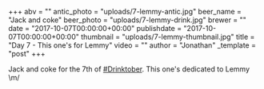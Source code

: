 +++
abv = ""
antic_photo = "uploads/7-lemmy-antic.jpg"
beer_name = "Jack and coke"
beer_photo = "uploads/7-lemmy-drink.jpg"
brewer = ""
date = "2017-10-07T00:00:00+00:00"
publishdate = "2017-10-07T00:00:00+00:00"
thumbnail = "uploads/7-lemmy-thumbnail.jpg"
title = "Day 7 - This one's for Lemmy"
video = ""
author = "Jonathan"
_template = "post"
+++

Jack and coke for the 7th of [#Drinktober](https://www.facebook.com/hashtag/drinktober?epa=HASHTAG). This one's dedicated to Lemmy \\m/
